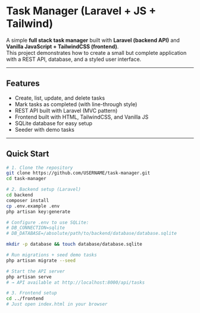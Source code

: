 # Task Manager (Laravel + JS + Tailwind)

A simple **full stack task manager** built with **Laravel (backend API)** and **Vanilla JavaScript + TailwindCSS (frontend)**.  
This project demonstrates how to create a small but complete application with a REST API, database, and a styled user interface.

---

## Features
- Create, list, update, and delete tasks
- Mark tasks as completed (with line-through style)
- REST API built with Laravel (MVC pattern)
- Frontend built with HTML, TailwindCSS, and Vanilla JS
- SQLite database for easy setup
- Seeder with demo tasks

---

## Quick Start

```bash
# 1. Clone the repository
git clone https://github.com/USERNAME/task-manager.git
cd task-manager

# 2. Backend setup (Laravel)
cd backend
composer install
cp .env.example .env
php artisan key:generate

# Configure .env to use SQLite:
# DB_CONNECTION=sqlite
# DB_DATABASE=/absolute/path/to/backend/database/database.sqlite

mkdir -p database && touch database/database.sqlite

# Run migrations + seed demo tasks
php artisan migrate --seed

# Start the API server
php artisan serve
# → API available at http://localhost:8000/api/tasks

# 3. Frontend setup
cd ../frontend
# Just open index.html in your browser
